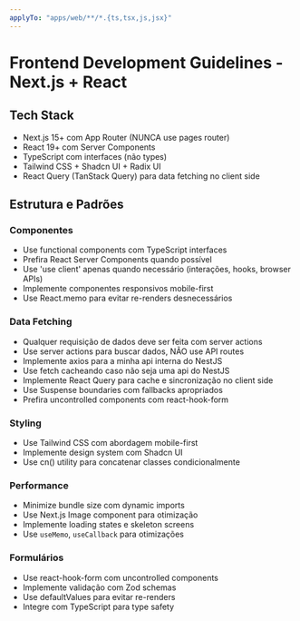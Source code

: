 ```yaml
---
applyTo: "apps/web/**/*.{ts,tsx,js,jsx}"
---
```


# Frontend Development Guidelines - Next.js + React

## Tech Stack

- Next.js 15+ com App Router (NUNCA use pages router)
- React 19+ com Server Components
- TypeScript com interfaces (não types)
- Tailwind CSS + Shadcn UI + Radix UI
- React Query (TanStack Query) para data fetching no client side

## Estrutura e Padrões

### Componentes

- Use functional components com TypeScript interfaces
- Prefira React Server Components quando possível
- Use 'use client' apenas quando necessário (interações, hooks, browser APIs)
- Implemente componentes responsivos mobile-first
- Use React.memo para evitar re-renders desnecessários

### Data Fetching

- Qualquer requisição de dados deve ser feita com server actions
- Use server actions para buscar dados, NÃO use API routes
- Implemente axios para a minha api interna do NestJS
- Use fetch cacheando caso não seja uma api do NestJS
- Implemente React Query para cache e sincronização no client side
- Use Suspense boundaries com fallbacks apropriados
- Prefira uncontrolled components com react-hook-form

### Styling

- Use Tailwind CSS com abordagem mobile-first
- Implemente design system com Shadcn UI
- Use cn() utility para concatenar classes condicionalmente

### Performance

- Minimize bundle size com dynamic imports
- Use Next.js Image component para otimização
- Implemente loading states e skeleton screens
- Use `useMemo`, `useCallback` para otimizações

### Formulários

- Use react-hook-form com uncontrolled components
- Implemente validação com Zod schemas
- Use defaultValues para evitar re-renders
- Integre com TypeScript para type safety
